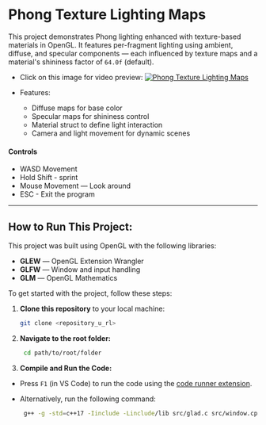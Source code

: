 
# Phong Texture Lighting Maps
This project demonstrates Phong lighting enhanced with texture-based materials in OpenGL. It features per-fragment lighting using ambient, diffuse, and specular components — each influenced by texture maps and a material's shininess factor of `64.0f` (default).

- Click on this image for video preview:
[![Phong Texture Lighting Maps](https://img.youtube.com/vi/YVvCJwkp6os/maxresdefault.jpg)](https://youtu.be/YVvCJwkp6os)

- Features:
   - Diffuse maps for base color
   - Specular maps for shininess control
   - Material struct to define light interaction
   - Camera and light movement for dynamic scenes

#### Controls

- WASD Movement
- Hold Shift - sprint
- Mouse Movement — Look around
- ESC - Exit the program

---

## How to Run This Project:

This project was built using OpenGL with the following libraries:
- **GLEW** — OpenGL Extension Wrangler
- **GLFW** — Window and input handling
- **GLM**  — OpenGL Mathematics

To get started with the project, follow these steps:

1. **Clone this repository** to your local machine:
   ```bash
   git clone <repository_u_rl>
   ```

2. **Navigate to the root folder:**
   ```bash
    cd path/to/root/folder
   ```
3. **Compile and Run the Code:**
- Press `F1` (in VS Code) to run the code using the [code runner extension](https://marketplace.visualstudio.com/items?itemName=formulahendry.code-runner).
- Alternatively, run the following command:

   ```bash
    g++ -g -std=c++17 -Iinclude -Linclude/lib src/glad.c src/window.cpp src/main.cpp -lglfw3dll -lopengl32 -o build/run.exe && build/run.exe
   ```
   